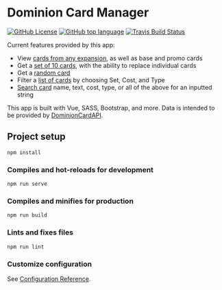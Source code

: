 # Dominion Card Manager

[![GitHub License](https://img.shields.io/github/license/wesbuck/DominionCardManager?logo=open-source-initiative)](https://opensource.org/licenses/MIT)
[![GitHub top language](https://img.shields.io/github/languages/top/wesbuck/DominionCardManager?logo=vue.js)](https://github.com/wesbuck/DominionCardManager/search?l=vue)
[![Travis Build Status](https://img.shields.io/travis/wesbuck/DominionCardManager?logo=travis)](https://travis-ci.org/wesbuck/DominionCardManager)

Current features provided by this app:
 * View [cards from any expansion](https://dominion-card-manager.herokuapp.com/#/expansion/Dominion/), as well as base and promo cards
 * Get a [set of 10 cards](https://dominion-card-manager.herokuapp.com/#/CardSet/), with the ability to replace individual cards
 * Get a [random card](https://dominion-card-manager.herokuapp.com/#/Random/)
 * Filter a [list of cards](https://dominion-card-manager.herokuapp.com/#/List/) by choosing Set, Cost, and Type
 * [Search card](https://dominion-card-manager.herokuapp.com/#/Search/) name, text, cost, type, or all of the above for an inputted string

This app is built with Vue, SASS, Bootstrap, and more. Data is intended to be provided by [DominionCardAPI](https://github.com/wesbuck/DominionCardAPI/).

## Project setup
```
npm install
```

### Compiles and hot-reloads for development
```
npm run serve
```

### Compiles and minifies for production
```
npm run build
```

### Lints and fixes files
```
npm run lint
```

### Customize configuration
See [Configuration Reference](https://cli.vuejs.org/config/).
